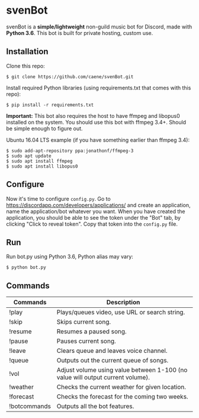 # svenBot
svenBot is a **simple/lightweight** non-guild music bot for Discord, made with **Python 3.6**. 
This bot is built for private hosting, custom use.

## Installation
Clone this repo:
```
$ git clone https://github.com/caene/svenBot.git
```

Install required Python libraries (using requirements.txt that comes with this repo):
```
$ pip install -r requirements.txt
```
**Important:** This bot also requires the host to have ffmpeg and libopus0 installed on the system.
You should use this bot with ffmpeg 3.4+. Should be simple enough to figure out.

Ubuntu 16.04 LTS example (if you have something earlier than ffmpeg 3.4):
```
$ sudo add-apt-repository ppa:jonathonf/ffmpeg-3
$ sudo apt update
$ sudo apt install ffmpeg
$ sudo apt install libopus0
```

## Configure
Now it's time to configure `config.py`. Go to https://discordapp.com/developers/applications/ 
and create an application, name the application/bot whatever you want. When you have 
created the application, you should be able to see the token under the "Bot" tab, by clicking 
"Click to reveal token". Copy that token into the `config.py` file. 

## Run
Run bot.py using Python 3.6, Python alias may vary:
```
$ python bot.py
```

## Commands
| Commands          | Description                                                                       |
| ----------------- | --------------------------------------------------------------------------------- |
| !play             | Plays/queues video, use URL or search string.                                     |
| !skip             | Skips current song.                                                               |
| !resume           | Resumes a paused song.                                                            |
| !pause            | Pauses current song.                                                              |
| !leave            | Clears queue and leaves voice channel.                                            |
| !queue            | Outputs out the current queue of songs.                                           |
| !vol              | Adjust volume using value between 1-100 (no value will output current volume).    |
| !weather          | Checks the current weather for given location.                                    |
| !forecast         | Checks the forecast for the coming two weeks.                                     |
| !botcommands      | Outputs all the bot features.                                                     |
